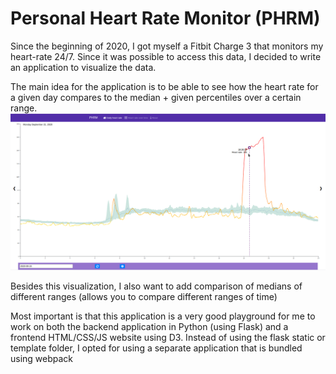 # Personal Heart Rate Monitor (PHRM)

Since the beginning of 2020, I got myself a Fitbit Charge 3 that monitors my heart-rate 24/7. Since it was possible to access this data, I decided to write an application to visualize the data.

The main idea for the application is to be able to see how the heart rate for a given day compares to the median + given percentiles over a certain range.
![screenshot](documentation/img/screenshot_phrm_daily_heartrate.png)


Besides this visualization, I also want to add comparison of medians of different ranges (allows you to compare different ranges of time)


Most important is that this application is a very good playground for me to work on both the backend application in Python (using Flask) and a frontend HTML/CSS/JS website using D3. Instead of using the flask static or template folder, I opted for using a separate application that is bundled using webpack
